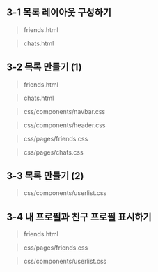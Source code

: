 ## 3-1 목록 레이아웃 구성하기

> friends.html

> chats.html

## 3-2 목록 만들기 (1)

> friends.html

> chats.html

> css/components/navbar.css

> css/components/header.css

> css/pages/friends.css

> css/pages/chats.css

## 3-3 목록 만들기 (2)

> css/components/userlist.css

## 3-4 내 프로필과 친구 프로필 표시하기

> friends.html

> css/pages/friends.css

> css/components/userlist.css
